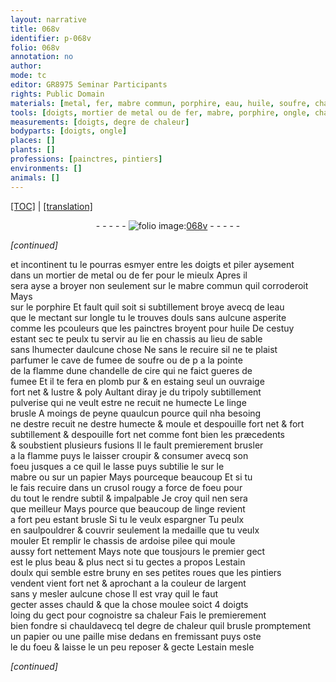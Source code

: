```yaml
---
layout: narrative
title: 068v
identifier: p-068v
folio: 068v
annotation: no
author:
mode: tc
editor: GR8975 Seminar Participants
rights: Public Domain
materials: [metal, fer, mabre commun, porphire, eau, huile, soufre, chandelle de cire, plomb pur, estaing, tripoly subtillement pulverise, linge brusle, mabre, papier, linge, ardoise pilee, estain doulx, argent, paille, estain]
tools: [doigts, mortier de metal ou de fer, mabre, porphire, ongle, chandelle de cire, papier, crusol, chassis, paille]
measurements: [doigts, degre de chaleur]
bodyparts: [doigts, ongle]
places: []
plants: []
professions: [painctres, pintiers]
environments: []
animals: []
---
```


<p><a href="{{ site.baseurl }}/diplomatic/">[TOC]</a> | <a href="{{ site.baseurl }}/texts/p-068v_tl/" target="_blank">[translation]</a></p><div class="folio" align="center">- - - - - <a href="http://gallica.bnf.fr/ark:/12148/btv1b10500001g/f142.image" target="_blank"><img src="https://cu-mkp.github.io/2017-workshop-edition/assets/photo-icon.png" alt="folio image: " style="display:inline-block; margin-bottom:-3px;"/>068v</a> - - - - - </div>  
 
*[continued]*
  
et incontinent tu le pourras esmyer entre les <span class="tl"><span class="bp">doigts</span></span> et piler aysement<br/> dans un <span class="tl">mortier de <span class="m">metal</span> ou de <span class="m">fer</span></span> pour le mieulx Apres il<br/> sera ayse a broyer non <span class="del">seulement</span> sur le <span class="m"><span class="tl">mabre</span> commun</span> <span class="add">quil corroderoit</span> Mays<br/> sur le <span class="tl"><span class="m">porphire</span></span> Et fault quil soit si subtillement broye <span class="add">avecq de l<span class="m">eau</span></span><br/> que le mectant sur l<span class="tl"><span class="bp">ongle</span></span> tu le trouves douls sans aulcune asperite<br/> comme les <span class="del">p</span>couleurs que les <span class="pro">painctres</span> broyent pour <span class="m">huile</span> De cestuy<br/> estant sec te peulx tu servir <span class="del">au lie</span> en chassis au lieu de sable<br/> sans lhumecter daulcune chose Ne sans le recuire sil ne te plaist<br/> parfumer le cave de fumee de <span class="m">soufre</span> ou <span class="del">de p</span> a la pointe<br/> de la flamme dune <span class="tl"><span class="m">chandelle de cire</span></span> qui ne faict gueres de<br/> fumee Et il te fera en <span class="m">plomb <span class="add">pur</span></span> & en <span class="m">estaing</span> seul un ouvraige<br/> fort net & lustre & poly Aultant diray je du <span class="m">tripoly subtillement<br/> pulverise</span> qui ne veult estre <span class="del">ne</span> recuit ne humecte Le <span class="m">linge<br/> brusle</span> A moings de peyne quaulcun pource quil nha besoing<br/> ne destre recuit ne destre humecte & moule <span class="add">et despouille</span> fort net <span class="del">& fort</span><br/> subtillement & <span class="del">despouille fort</span> net comme font bien les præcedents<br/> & soubstient plusieurs fusions Il le fault premierement brusler<br/> a la flamme puys le laisser croupir & consumer avecq son<br/> foeu jusques a ce quil le lasse puys subtilie le sur le<br/> <span class="tl"><span class="m">mabre</span></span> ou sur un <span class="tl"><span class="m">papier</span></span> <span class="del">Mays pourceque beaucoup</span> Et si tu<br/> le fais recuire dans un <span class="tl">crusol</span> rougy a force de foeu pour<br/> du tout le rendre subtil & impalpable Je croy quil nen sera<br/> que meilleur Mays pource que beaucoup de <span class="m">linge</span> revient<br/> a fort peu estant brusle Si tu le veulx espargner Tu peulx<br/> en saulpouldrer & couvrir seulement la medaille que tu veulx<br/> mouler Et remplir le <span class="tl">chassis</span> de <span class="m">ardoise pilee</span> qui moule<br/> aussy fort nettement Mays note que tousjours le premier gect<br/> est le plus beau & plus nect si tu gectes a propos L<span class="m">estain<br/> doulx</span> qui semble estre bruny en ses petites roues que les <span class="pro">pintiers</span><br/> vendent vient fort net & aprochant a la couleur de l<span class="m">argent</span><br/> sans y mesler aulcune chose Il est vray quil le faut<br/> gecter asses chauld & que la chose moulee soict 4 <span class="ms"><span class="bp">doigts</span></span><br/> loing du gect pour cognoistre sa chaleur Fais le premierement<br/> bien fondre <span class="add">si chauld</span><span class="del">avecq tel <span class="ms">degre de chaleur</span></span> quil brusle promptement<br/> un <span class="tl"><span class="m">papier</span></span> ou une <span class="tl"><span class="m">paille</span></span> mise dedans en fremissant puys oste<br/> le du foeu & laisse le un peu reposer & gecte L<span class="m">estain</span> mesle<br/>
 
*[continued]*
 

